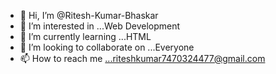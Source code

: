 - 👋 Hi, I’m @Ritesh-Kumar-Bhaskar
- 👀 I’m interested in ...Web Development
- 🌱 I’m currently learning ...HTML
- 💞️ I’m looking to collaborate on ...Everyone
- 📫 How to reach me ...riteshkumar7470324477@gmail.com

<!---
Ritesh-Kumar-Bhaskar/Ritesh-Kumar-Bhaskar is a ✨ special ✨ repository because its `README.md` (this file) appears on your GitHub profile.
You can click the Preview link to take a look at your changes.
--->
